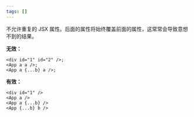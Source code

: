 ```yaml
---
tags: []
---
```


不允许重复的 JSX 属性。后面的属性将始终覆盖前面的属性，这常常会导致意想不到的结果。

**无效：**

```tsx
<div id="1" id="2" />;
<App a a />;
<App a {...b} a />;
```

**有效：**

```tsx
<div id="1" />
<App a />
<App a {...b} />
<App {...b} b />
```